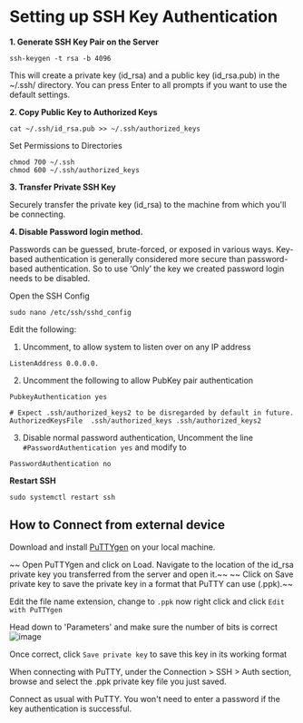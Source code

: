 # Setting up SSH Key Authentication

**1.	Generate SSH Key Pair on the Server**
```
ssh-keygen -t rsa -b 4096
```
This will create a private key (id_rsa) and a public key (id_rsa.pub) in the ~/.ssh/ directory. You can press Enter to all prompts if you want to use the default settings.

**2.	Copy Public Key to Authorized Keys**
```
cat ~/.ssh/id_rsa.pub >> ~/.ssh/authorized_keys
```

Set Permissions to Directories
```
chmod 700 ~/.ssh
chmod 600 ~/.ssh/authorized_keys
```

**3.	Transfer Private SSH Key**

Securely transfer the private key (id_rsa) to the machine from which you'll be connecting.

**4.	Disable Password login method.**

Passwords can be guessed, brute-forced, or exposed in various ways. Key-based authentication is generally considered more secure than password-based authentication. So to use ‘Only’ the key we created password login needs to be disabled.

Open the SSH Config

```
sudo nano /etc/ssh/sshd_config
```

Edit the following:

1. Uncomment, to allow system to listen over <disired port> on any IP address 
```
ListenAddress 0.0.0.0.
```

2. Uncomment the following to allow PubKey pair authentication
```
PubkeyAuthentication yes

# Expect .ssh/authorized_keys2 to be disregarded by default in future.
AuthorizedKeysFile	.ssh/authorized_keys .ssh/authorized_keys2
```

3. Disable normal password authentication, Uncomment the line `#PasswordAuthentication yes` and modify to 
```
PasswordAuthentication no
```


**Restart SSH**
```
sudo systemctl restart ssh
```

## How to Connect from external device

Download and install [PuTTYgen](https://putty.org/) on your local machine.

~~ Open PuTTYgen and click on Load. Navigate to the location of the id_rsa private key you transferred from the server and open it.~~ 
~~ Click on Save private key to save the private key in a format that PuTTY can use (.ppk).~~ 

Edit the file name extension, change to `.ppk` now right click and click `Edit with PuTTYgen` 

Head down to 'Parameters' and make sure the number of bits is correct
![image](https://github.com/GLCNI/RPC-node-deployments/assets/67609618/ae56dbfd-0371-4bf8-a0ac-0f56185d8601)

Once correct, click `Save private key` to save this key in its working format

When connecting with PuTTY, under the Connection > SSH > Auth section, browse and select the .ppk private key file you just saved.

Connect as usual with PuTTY. You won't need to enter a password if the key authentication is successful.
